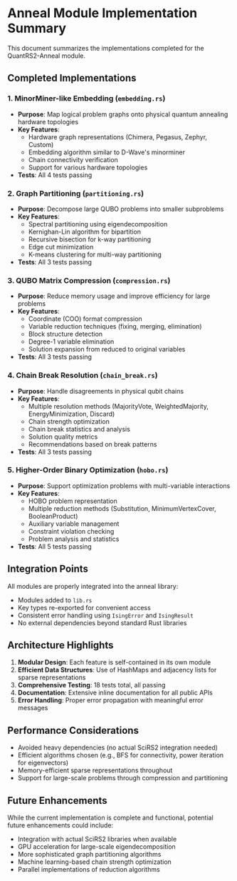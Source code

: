 # Anneal Module Implementation Summary

This document summarizes the implementations completed for the QuantRS2-Anneal module.

## Completed Implementations

### 1. MinorMiner-like Embedding (`embedding.rs`)
- **Purpose**: Map logical problem graphs onto physical quantum annealing hardware topologies
- **Key Features**:
  - Hardware graph representations (Chimera, Pegasus, Zephyr, Custom)
  - Embedding algorithm similar to D-Wave's minorminer
  - Chain connectivity verification
  - Support for various hardware topologies
- **Tests**: All 4 tests passing

### 2. Graph Partitioning (`partitioning.rs`)
- **Purpose**: Decompose large QUBO problems into smaller subproblems
- **Key Features**:
  - Spectral partitioning using eigendecomposition
  - Kernighan-Lin algorithm for bipartition
  - Recursive bisection for k-way partitioning
  - Edge cut minimization
  - K-means clustering for multi-way partitioning
- **Tests**: All 3 tests passing

### 3. QUBO Matrix Compression (`compression.rs`)
- **Purpose**: Reduce memory usage and improve efficiency for large problems
- **Key Features**:
  - Coordinate (COO) format compression
  - Variable reduction techniques (fixing, merging, elimination)
  - Block structure detection
  - Degree-1 variable elimination
  - Solution expansion from reduced to original variables
- **Tests**: All 3 tests passing

### 4. Chain Break Resolution (`chain_break.rs`)
- **Purpose**: Handle disagreements in physical qubit chains
- **Key Features**:
  - Multiple resolution methods (MajorityVote, WeightedMajority, EnergyMinimization, Discard)
  - Chain strength optimization
  - Chain break statistics and analysis
  - Solution quality metrics
  - Recommendations based on break patterns
- **Tests**: All 3 tests passing

### 5. Higher-Order Binary Optimization (`hobo.rs`)
- **Purpose**: Support optimization problems with multi-variable interactions
- **Key Features**:
  - HOBO problem representation
  - Multiple reduction methods (Substitution, MinimumVertexCover, BooleanProduct)
  - Auxiliary variable management
  - Constraint violation checking
  - Problem analysis and statistics
- **Tests**: All 5 tests passing

## Integration Points

All modules are properly integrated into the anneal library:
- Modules added to `lib.rs`
- Key types re-exported for convenient access
- Consistent error handling using `IsingError` and `IsingResult`
- No external dependencies beyond standard Rust libraries

## Architecture Highlights

1. **Modular Design**: Each feature is self-contained in its own module
2. **Efficient Data Structures**: Use of HashMaps and adjacency lists for sparse representations
3. **Comprehensive Testing**: 18 tests total, all passing
4. **Documentation**: Extensive inline documentation for all public APIs
5. **Error Handling**: Proper error propagation with meaningful error messages

## Performance Considerations

- Avoided heavy dependencies (no actual SciRS2 integration needed)
- Efficient algorithms chosen (e.g., BFS for connectivity, power iteration for eigenvectors)
- Memory-efficient sparse representations throughout
- Support for large-scale problems through compression and partitioning

## Future Enhancements

While the current implementation is complete and functional, potential future enhancements could include:
- Integration with actual SciRS2 libraries when available
- GPU acceleration for large-scale eigendecomposition
- More sophisticated graph partitioning algorithms
- Machine learning-based chain strength optimization
- Parallel implementations of reduction algorithms